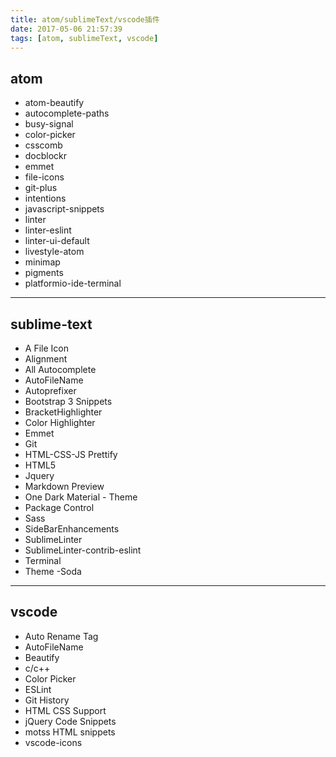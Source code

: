 ```yaml
---
title: atom/sublimeText/vscode插件
date: 2017-05-06 21:57:39
tags: [atom, sublimeText, vscode]
---
```

## atom
- atom-beautify
- autocomplete-paths
- busy-signal
- color-picker
- csscomb
- docblockr
- emmet
- file-icons
- git-plus
- intentions
- javascript-snippets
- linter
- linter-eslint
- linter-ui-default
- livestyle-atom
- minimap
- pigments
- platformio-ide-terminal
----
## sublime-text
- A File Icon
- Alignment
- All Autocomplete
- AutoFileName
- Autoprefixer
- Bootstrap 3 Snippets
- BracketHighlighter
- Color Highlighter
- Emmet
- Git
- HTML-CSS-JS Prettify
- HTML5
- Jquery
- Markdown Preview
- One Dark Material - Theme
- Package Control
- Sass
- SideBarEnhancements
- SublimeLinter
- SublimeLinter-contrib-eslint
- Terminal
- Theme -Soda
----

## vscode
- Auto Rename Tag
- AutoFileName
- Beautify
- c/c++
- Color Picker
- ESLint
- Git History
- HTML CSS Support
- jQuery Code Snippets
- motss HTML snippets
- vscode-icons

